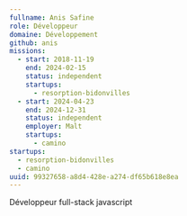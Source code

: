 ```yaml
---
fullname: Anis Safine
role: Développeur
domaine: Développement
github: anis
missions:
  - start: 2018-11-19
    end: 2024-02-15
    status: independent
    startups:
      - resorption-bidonvilles
  - start: 2024-04-23
    end: 2024-12-31
    status: independent
    employer: Malt
    startups:
      - camino
startups:
  - resorption-bidonvilles
  - camino
uuid: 99327658-a8d4-428e-a274-df65b618e8ea
---
```

Développeur full-stack javascript
